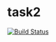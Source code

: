 # task2
[![Build Status](https://travis-ci.org/Weadf/task2.svg?branch=master)](https://travis-ci.org/travis-ci/travis-web)

